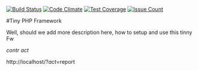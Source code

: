 [![Build Status](https://travis-ci.org/jandjerry/tinyfw.svg?branch=master)](https://travis-ci.org/jandjerry/tinyfw)
[![Code Climate](https://codeclimate.com/github/jandjerry/tinyfw/badges/gpa.svg)](https://codeclimate.com/github/jandjerry/tinyfw)
[![Test Coverage](https://codeclimate.com/github/jandjerry/tinyfw/badges/coverage.svg)](https://codeclimate.com/github/jandjerry/tinyfw/coverage)
[![Issue Count](https://codeclimate.com/github/jandjerry/tinyfw/badges/issue_count.svg)](https://codeclimate.com/github/jandjerry/tinyfw)

#Tiny PHP Framework

Well, should we add more description here, how to setup and use this tinny Fw


_contr_
_act_

http://localhost/?_act_=report
